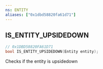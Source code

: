 ```yaml
---
ns: ENTITY
aliases: ["0x1dbd58820fa61d71"]
---
```

## IS_ENTITY_UPSIDEDOWN

```c
// 0x1DBD58820FA61D71
bool IS_ENTITY_UPSIDEDOWN(Entity entity);
```

Checks if the entity is upsidedown

